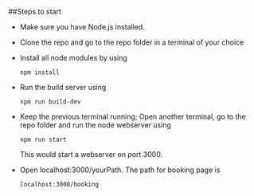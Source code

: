 ##Steps to start
 * Make sure you have Node.js installed.
 * Clone the repo and go to the repo folder in a terminal of your choice
 * Install all node modules by using 
   ```
   npm install
   ```
 * Run the build server using
   ````
   npm run build-dev
   ````
  * Keep the previous terminal running; Open another terminal, go to the repo folder and run the node webserver using
    ```
    npm run start
    ```
    This would start a webserver on port 3000. 
    
  * Open localhost:3000/yourPath.
    The path for booking page is 
    ````
    localhost:3000/booking
    ````
  
